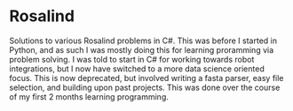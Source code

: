 # Rosalind
Solutions to various Rosalind problems in C#. This was before I started in Python, 
and as such I was mostly doing this for learning proramming via problem solving.
I was told to start in C# for working towards robot integrations, but I now have 
switched to a more data science oriented focus. This is now deprecated, but involved
writing a fasta parser, easy file selection, and building upon past projects. This was
done over the course of my first 2 months learning programming.
